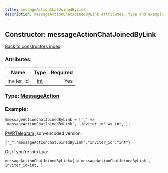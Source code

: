 ```yaml
---
title: messageActionChatJoinedByLink
description: messageActionChatJoinedByLink attributes, type and example
---
```

## Constructor: messageActionChatJoinedByLink  
[Back to constructors index](index.md)



### Attributes:

| Name     |    Type       | Required |
|----------|:-------------:|---------:|
|inviter\_id|[int](../types/int.md) | Yes|



### Type: [MessageAction](../types/MessageAction.md)


### Example:

```
$messageActionChatJoinedByLink = ['_' => 'messageActionChatJoinedByLink', 'inviter_id' => int, ];
```  

[PWRTelegram](https://pwrtelegram.xyz) json-encoded version:

```
{"_":"messageActionChatJoinedByLink","inviter_id":"int"}
```


Or, if you're into Lua:  


```
messageActionChatJoinedByLink={_='messageActionChatJoinedByLink', inviter_id=int, }

```



